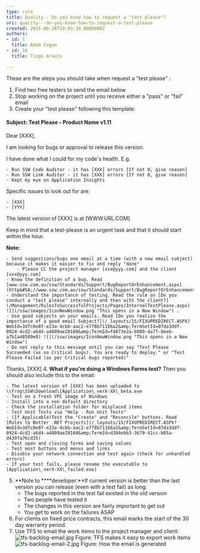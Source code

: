 ```yaml
---
type: rule
title: Quality - Do you know how to request a "test please"?
uri: quality---do-you-know-how-to-request-a-test-please
created: 2015-08-26T19:03:34.0000000Z
authors:
- id: 1
  title: Adam Cogan
- id: 16
  title: Tiago Araujo

---
```


 These are the steps you should take when request a "test please" :

1. Find two free testers to send the email below
2. Stop working on the project until you receive either a "pass" or "fail" email
3. Create your "test please" following this template:

#### **Subject:** Test Please - Product Name v1.11

Dear [XXX],

I am looking for bugs or approval to release this version.

I have done what I could for my code's health. E.g.

    - Run SSW Code Auditor - it has [XXX] errors [If not 0, give reason]
    - Run SSW Link Auditor - it has [XXX] errors [If not 0, give reason]
    - Kept my eye on Application Insights


Specific issues to look out for are:

    - [XXX]
    - [YYY]


The latest version of [XXX] is at [WWW.URL.COM]

Keep in mind that a test-please is an urgent task and that it should start within the hour.

**Note:**

    - Send suggestions/bugs one email at a time (with a new email subject) because it makes it easier to fix and reply "done"
        - Please CC the project manager [xxx@yyy.com] and the client [xxx@yyy.com]
    - Know the definition of a bug. Read [www.ssw.com.au/ssw/Standards/Support/BugReportOrEnhancement.aspx](http&#58;//www.ssw.com.au/ssw/Standards/Support/BugReportOrEnhancement.aspx)
    - Understand the importance of testing. Read the rule on [Do you conduct a "test please" internally and then with the client?](/Management/RulesToSuccessfulProjects/Pages/InternalTestPlease.aspx) ![](/ssw/images/IconNewWindow.png "This opens in a New Window") .
    - Use good subjects on your emails. Read [Do you realize the importance of a good email Subject?](/_layouts/15/FIXUPREDIRECT.ASPX?WebId=3dfc0e07-e23a-4cbb-aac2-e778b71166a2&amp;TermSetId=07da3ddf-0924-4cd2-a6d4-a4809ae20160&amp;TermId=f4073e2a-b089-4a7f-8ee6-a7b1a48509e8) ![](/ssw/images/IconNewWindow.png "This opens in a New Window")
    - Do not reply to this message until you can say "Test Please Succeeded (as no Critical bugs). You are ready to deploy." or "Test Please Failed (as per Critical bugs reported)"


Thanks, [XXX]
4. **What if you're doing a Windows Forms test?**    Then you should also include this to the email:

    - The latest version of [XXX] has been uploaded to \\frog\SSW\Download\[Application\_verX-XX\_beta.exe
    - Test on a fresh VPC image of Windows
    - Install into a non default directory
    - Check the installation folder for misplaced items
    - Test Unit Tests via "Help - Run Unit Tests"
    - (If Applicable)Test the "Create" and "Reconcile" buttons. Read [Rules to Better .NET Projects](/_layouts/15/FIXUPREDIRECT.ASPX?WebId=3dfc0e07-e23a-4cbb-aac2-e778b71166a2&amp;TermSetId=07da3ddf-0924-4cd2-a6d4-a4809ae20160&amp;TermId=d384ebb3-3679-41cc-b05a-d439fa76cd35)
    - Test open and closing forms and saving values
    - Test most buttons and menus and links
    - Disable your network connection and test again (check for unhandled errors)
    - If your test fails, please rename the executable to [Application\_verX-XX\_failed.exe]
5. **Note to ****developer:**If current version is better than the last version you can release (even with a test fail) as long:
    - The bugs reported in the test fail existed in the old version
    - Two people have tested it
    - The changes in this version are fairly important to get out
    - You get to work on the failures ASAP
6. For clients on fixed price contracts, this email marks the start of the 30 day warranty period.
7. Use TFS to email the work items to the project manager and client:  ![tfs-backlog-email.jpg](/PublishingImages/tfs-backlog-email.jpg) Figure: TFS makes it easy to export work items  ![tfs-backlog-email-2.jpg](/PublishingImages/tfs-backlog-email-2.jpg) Figure: How the email is generated

​  
